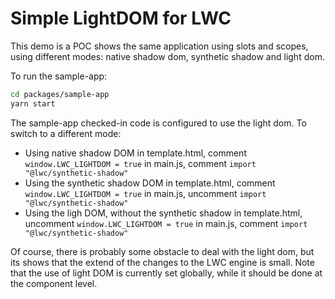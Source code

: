 # Simple LightDOM for LWC

This demo is a POC shows the same application using slots and scopes, using different modes: native shadow dom, synthetic shadow and light dom.

To run the sample-app:  
```sh
cd packages/sample-app
yarn start
```

The sample-app checked-in code is configured to use the light dom. To switch to a different mode:

- Using native shadow DOM
  in template.html, comment `window.LWC_LIGHTDOM = true`
  in main.js, comment `import "@lwc/synthetic-shadow"`
- Using the synthetic shadow DOM
  in template.html, comment `window.LWC_LIGHTDOM = true`
  in main.js, uncomment `import "@lwc/synthetic-shadow"`
- Using the ligh DOM, without the synthetic shadow
  in template.html, uncomment `window.LWC_LIGHTDOM = true`
  in main.js, comment `import "@lwc/synthetic-shadow"`

Of course, there is probably some obstacle to deal with the light dom, but its shows that the extend of the changes to the LWC engine is small. Note that the use of light DOM is currently set globally, while it should be done at the component level.

